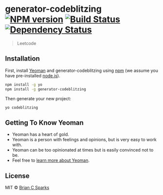 # generator-codeblitzing [![NPM version][npm-image]][npm-url] [![Build Status][travis-image]][travis-url] [![Dependency Status][daviddm-image]][daviddm-url]
> Leetcode

## Installation

First, install [Yeoman](http://yeoman.io) and generator-codeblitzing using [npm](https://www.npmjs.com/) (we assume you have pre-installed [node.js](https://nodejs.org/)).

```bash
npm install -g yo
npm install -g generator-codeblitzing
```

Then generate your new project:

```bash
yo codeblitzing
```

## Getting To Know Yeoman

 * Yeoman has a heart of gold.
 * Yeoman is a person with feelings and opinions, but is very easy to work with.
 * Yeoman can be too opinionated at times but is easily convinced not to be.
 * Feel free to [learn more about Yeoman](http://yeoman.io/).

## License

MIT © [Brian C Sparks]()


[npm-image]: https://badge.fury.io/js/generator-codeblitzing.svg
[npm-url]: https://npmjs.org/package/generator-codeblitzing
[travis-image]: https://travis-ci.com/briancsparks/generator-codeblitzing.svg?branch=master
[travis-url]: https://travis-ci.com/briancsparks/generator-codeblitzing
[daviddm-image]: https://david-dm.org/briancsparks/generator-codeblitzing.svg?theme=shields.io
[daviddm-url]: https://david-dm.org/briancsparks/generator-codeblitzing

